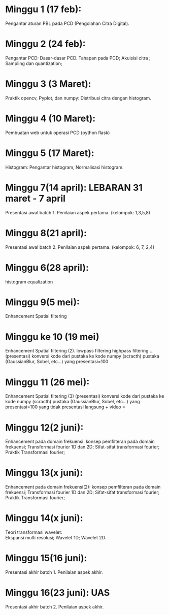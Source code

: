 # Minggu 1 (17 feb):
Pengantar aturan PBL pada PCD (Pengolahan Citra Digital).
# Minggu 2 (24 feb):
Pengantar PCD:  Dasar-dasar PCD.  Tahapan pada PCD; Akuisisi citra ; Sampling dan quantization; 
# Minggu 3 (3 Maret):
Praktik opencv, Pyplot, dan numpy: Distribusi citra dengan histogram.
# Minggu 4 (10 Maret):
Pembuatan web untuk operasi PCD (python flask)  
# Minggu 5 (17 Maret):
 Histogram: Pengantar histogram, Normalisasi histogram. 

# Minggu 7(14 april):  LEBARAN 31 maret - 7 april
Presentasi awal batch 1. Penilaian aspek pertama. (kelompok: 1,3,5,8)

# Minggu 8(21 april): 
Presentasi awal batch 2. Penilaian aspek pertama. (kelompok: 6, 7, 2,4)

# Minggu 6(28 april): 
histogram equalization 

# Minggu 9(5 mei): 
Enhancement Spatial filtering

# Minggu ke 10 (19 mei)
Enhancement Spatial filtering (2). 
lowpass filtering
highpass filtering
...
(presentasi)
konversi kode dari pustaka ke kode numpy (scracth)
pustaka (GaussianBlur, Sobel, etc...)
yang presentasi=100

# Minggu 11 (26 mei):
Enhancement Spatial filtering (3)
(presentasi)
konversi kode dari pustaka ke kode numpy (scracth)
pustaka (GaussianBlur, Sobel, etc...)
yang presentasi=100
yang tidak presentasi langsung + video =


# Minggu 12(2 juni): 
Enhancement pada domain frekuensi: 
konsep pemfilteran pada domain frekuensi; Transformasi fourier 1D dan 2D;  Sifat-sifat transformasi fourier; Praktik Transformasi fourier; 

# Minggu 13(x juni): 
Enhancement pada domain frekuensi(2): 
konsep pemfilteran pada domain frekuensi; Transformasi fourier 1D dan 2D;  Sifat-sifat transformasi fourier; Praktik Transformasi fourier; 

# Minggu 14(x juni): 
Teori transformasi wavelet:  
Ekspansi multi resolusi; Wavelet 1D; Wavelet 2D.

# Minggu 15(16 juni):
Presentasi akhir batch 1. Penilaian aspek akhir.

# Minggu 16(23 juni): UAS
Presentasi akhir batch 2. Penilaian aspek akhir.
